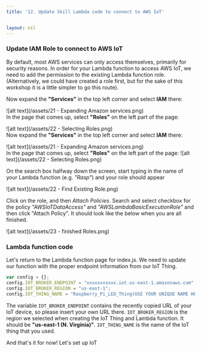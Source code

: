 ```yaml
---
title: '12. Update Skill Lambda code to connect to AWS IoT'


layout: nil
---
```

### Update IAM Role to connect to AWS IoT

By default, most AWS services can only access themselves, primarily for security reasons. In order for your Lambda function to access AWS IoT, we need to add the permission to the existing Lambda function role. (Alternatively, we could have created a role first, but for the sake of this workshop it is a little simpler to go this route).

Now expand the **"Services"** in the top left corner and select **IAM** there:

![alt text](/assets/21 - Expanding Amazon services.png)  
In the page that comes up, select **"Roles"** on the left part of the page:

![alt text](/assets/22 - Selecting Roles.png)    
Now expand the **"Services"** in the top left corner and select **IAM** there:

![alt text](/assets/21 - Expanding Amazon services.png)  
In the page that comes up, select **"Roles"** on the left part of the page:
![alt text](/assets/22 - Selecting Roles.png)  

On the search box halfway down the screen, start typing in the name of your Lambda function (e.g. *"Rasp"*) and your role should appear

![alt text](/assets/22 - Find Existing Role.png)  

Click on the role, and then *Attach Policies*. Search and select checkbox for the policy *"AWSIoTDataAccess"* and *"AWSLambdaBasicExecutionRole"* and then click "Attach Policy". It should look like the below when you are all finished.

![alt text](/assets/23 - finished Roles.png)  

### Lambda function code

Let's return to the Lambda function page for index.js. We need to update our function with the proper endpoint information from our IoT Thing.

```javascript
var config = {};
config.IOT_BROKER_ENDPOINT = "xxxxxxxxxxx.iot.us-east-1.amazonaws.com";
config.IOT_BROKER_REGION = "us-east-1";
config.IOT_THING_NAME = "Raspberry_Pi_LED_Thing(USE YOUR UNIQUE NAME HERE)";
```

The variable `IOT_BROKER_ENDPOINT` contains the recently copied URL of your IoT device, so please insert your own URL there. `IOT_BROKER_REGION` is the region we selected when creating the IoT Thing and Lambda function. It should be **"us-east-1 (N. Virginia)"**. `IOT_THING_NAME` is the name of the IoT thing that you used.

And that's it for now! Let's set up IoT 



